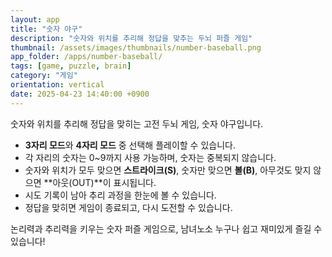 ```yaml
---
layout: app
title: "숫자 야구"
description: "숫자와 위치를 추리해 정답을 맞추는 두뇌 퍼즐 게임"
thumbnail: /assets/images/thumbnails/number-baseball.png
app_folder: /apps/number-baseball/
tags: [game, puzzle, brain]
category: "게임"
orientation: vertical
date: 2025-04-23 14:40:00 +0900
---
```


숫자와 위치를 추리해 정답을 맞히는 고전 두뇌 게임, 숫자 야구입니다.

- **3자리 모드**와 **4자리 모드** 중 선택해 플레이할 수 있습니다.
- 각 자리의 숫자는 0~9까지 사용 가능하며, 숫자는 중복되지 않습니다.
- 숫자와 위치가 모두 맞으면 **스트라이크(S)**, 숫자만 맞으면 **볼(B)**, 아무것도 맞지 않으면 **아웃(OUT)**이 표시됩니다.
- 시도 기록이 남아 추리 과정을 한눈에 볼 수 있습니다.
- 정답을 맞히면 게임이 종료되고, 다시 도전할 수 있습니다.

논리력과 추리력을 키우는 숫자 퍼즐 게임으로, 남녀노소 누구나 쉽고 재미있게 즐길 수 있습니다!
